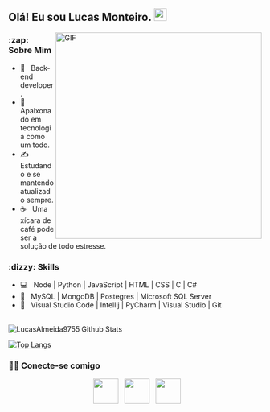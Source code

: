 <h2> Olá! Eu sou Lucas Monteiro. <img src="https://github.com/souvikguria98/souvikguria98/blob/master/Hi.gif" width="25"></h2>
<img align="right" alt="GIF" src="https://github.com/devSouvik/devSouvik/blob/master/gif4.gif?raw=true" width="410"/>
<h3> :zap: Sobre Mim </h3>

- :briefcase: &nbsp; Back-end developer.
- :seedling: &nbsp; Apaixonado em tecnologia como um todo.
- :writing_hand: &nbsp; Estudando e se mantendo atualizado sempre.
- :coffee: &nbsp; Uma xícara de café pode ser a solução de todo estresse. 

<h3> :dizzy:  Skills</h3>

- :computer: &nbsp; Node | Python | JavaScript | HTML | CSS | C | C#
- :rotating_light:  &nbsp;  MySQL | MongoDB | Postegres | Microsoft SQL Server 
- :wrench: &nbsp; Visual Studio Code | Intellij | PyCharm | Visual Studio | Git

<br>


<img align="center" src="https://github-readme-stats.vercel.app/api?username=LucasAlmeida9755&include_all_commits=true&count_private=true&show_icons=true&line_height=20&title_color=7A7ADB&icon_color=2234AE&text_color=D3D3D3&bg_color=0,000000,130F40" alt="LucasAlmeida9755 Github Stats">

</br>


[![Top Langs](https://github-readme-stats.vercel.app/api/top-langs/?username=LucasAlmeida9755&layout=compact&text_color=daf7dc&bg_color=151515)](https://github.com/LucasAlmeida9755/github-readme-stats)

<h3> 🤝🏻 Conecte-se comigo </h3>

<p align="center">
&nbsp; <a href="https://www.linkedin.com/in/luiz-stevanatto-neto-882899193/" target="_blank" rel="noopener noreferrer"><img src="https://img.icons8.com/plasticine/100/000000/linkedin.png" width="50" /></a>
&nbsp; <a href="mailto:astrogamerbr10@gmail.com" target="_blank" rel="noopener noreferrer"><img src="https://img.icons8.com/plasticine/100/000000/gmail.png"  width="50" /></a> 
&nbsp; <a href="https://www.instagram.com/LucasDevAlmeida97/" target="_blank" rel="noopener noreferrer"><img src="https://img.icons8.com/plasticine/100/000000/instagram-new.png" width="50" /></a>  
</p>
